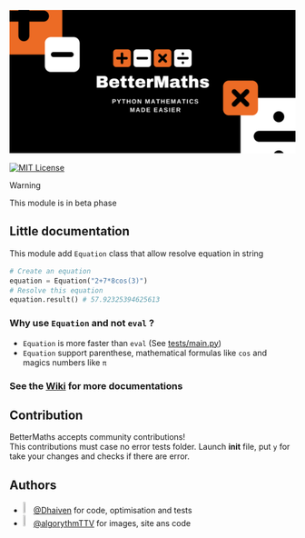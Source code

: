 ![Title](images/banner.png "Title")

[![MIT License](https://img.shields.io/badge/License-MIT-yellow.svg)](LICENSE)
> [!WARNING]
> This module is in beta phase


## Little documentation
This module add ```Equation``` class that allow resolve equation in string
```python
# Create an equation
equation = Equation("2+7*8cos(3)")
# Resolve this equation
equation.result() # 57.92325394625613
```

### Why use ```Equation``` and not ```eval``` ?
- ```Equation``` is more faster than ```eval``` (See [tests/main.py](https://github.com/Dhaiven/BetterMaths/blob/main/tests/main.py))
- ```Equation``` support parenthese, mathematical formulas like ```cos``` and magics numbers like ```π```


### See the [Wiki](https://github.com/Dhaiven/BetterMaths/wiki) for more documentations


## Contribution
BetterMaths accepts community contributions! <br>
This contributions must case no error tests folder.
Launch __init__ file, put ```y``` for take your changes and checks if there are error.

## Authors
  - <img src="https://www.github.com/Dhaiven.png" width="3%" height="3%"/> [@Dhaiven](https://www.github.com/Dhaiven) for code, optimisation and tests
  - <img src="https://www.github.com/algorythmTTV.png" width="3%" height="3%"/> [@algorythmTTV](https://www.github.com/algorythmTTV) for images, site ans code
